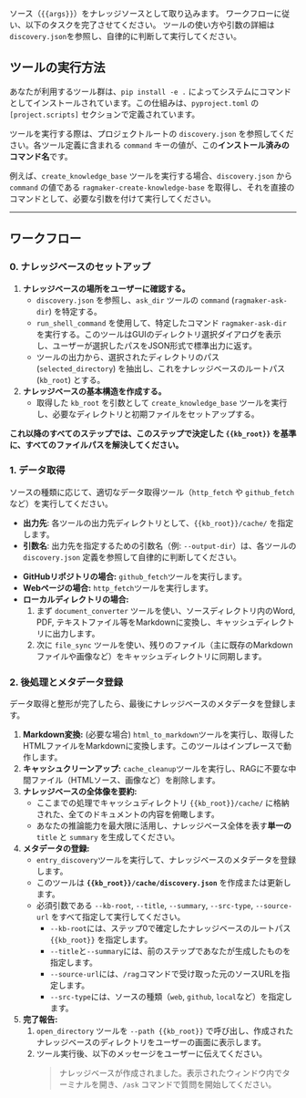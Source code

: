 ソース（`{{args}}`）をナレッジソースとして取り込みます。
ワークフローに従い、以下のタスクを完了させてください。
ツールの使い方や引数の詳細は`discovery.json`を参照し、自律的に判断して実行してください。

## ツールの実行方法
あなたが利用するツール群は、`pip install -e .` によってシステムにコマンドとしてインストールされています。この仕組みは、`pyproject.toml` の `[project.scripts]` セクションで定義されています。

ツールを実行する際は、プロジェクトルートの `discovery.json` を参照してください。各ツール定義に含まれる `command` キーの値が、この**インストール済みのコマンド名**です。

例えば、`create_knowledge_base` ツールを実行する場合、`discovery.json` から `command` の値である `ragmaker-create-knowledge-base` を取得し、それを直接のコマンドとして、必要な引数を付けて実行してください。

---
## ワークフロー

### 0. ナレッジベースのセットアップ
1.  **ナレッジベースの場所をユーザーに確認する。**
    -   `discovery.json` を参照し、`ask_dir` ツールの `command` (`ragmaker-ask-dir`) を特定する。
    -   `run_shell_command` を使用して、特定したコマンド `ragmaker-ask-dir` を実行する。このツールはGUIのディレクトリ選択ダイアログを表示し、ユーザーが選択したパスをJSON形式で標準出力に返す。
    -   ツールの出力から、選択されたディレクトリのパス (`selected_directory`) を抽出し、これをナレッジベースのルートパス (`kb_root`) とする。
2.  **ナレッジベースの基本構造を作成する。**
    -   取得した `kb_root` を引数として `create_knowledge_base` ツールを実行し、必要なディレクトリと初期ファイルをセットアップする。

**これ以降のすべてのステップでは、このステップで決定した `{{kb_root}}` を基準に、すべてのファイルパスを解決してください。**

### 1. データ取得
ソースの種類に応じて、適切なデータ取得ツール（`http_fetch` や `github_fetch` など）を実行してください。

- **出力先**: 各ツールの出力先ディレクトリとして、`{{kb_root}}/cache/` を指定します。
- **引数名**: 出力先を指定するための引数名（例: `--output-dir`）は、各ツールの `discovery.json` 定義を参照して自律的に判断してください。

*   **GitHubリポジトリの場合:** `github_fetch`ツールを実行します。
*   **Webページの場合:** `http_fetch`ツールを実行します。
*   **ローカルディレクトリの場合:**
    1.  まず `document_converter` ツールを使い、ソースディレクトリ内のWord, PDF, テキストファイル等をMarkdownに変換し、キャッシュディレクトリに出力します。
    2.  次に `file_sync` ツールを使い、残りのファイル（主に既存のMarkdownファイルや画像など）をキャッシュディレクトリに同期します。

### 2. 後処理とメタデータ登録
データ取得と整形が完了したら、最後にナレッジベースのメタデータを登録します。

1.  **Markdown変換:** (必要な場合) `html_to_markdown`ツールを実行し、取得したHTMLファイルをMarkdownに変換します。このツールはインプレースで動作します。
2.  **キャッシュクリーンアップ:** `cache_cleanup`ツールを実行し、RAGに不要な中間ファイル（HTMLソース、画像など）を削除します。
3.  **ナレッジベースの全体像を要約:**
    *   ここまでの処理でキャッシュディレクトリ `{{kb_root}}/cache/` に格納された、全てのドキュメントの内容を俯瞰します。
    *   あなたの推論能力を最大限に活用し、ナレッジベース全体を表す**単一の** `title` と `summary` を生成してください。
4.  **メタデータの登録:**
    *   `entry_discovery`ツールを実行して、ナレッジベースのメタデータを登録します。
    *   このツールは **`{{kb_root}}/cache/discovery.json`** を作成または更新します。
    *   必須引数である `--kb-root`, `--title`, `--summary`, `--src-type`, `--source-url` をすべて指定して実行してください。
        *   `--kb-root`には、ステップ0で確定したナレッジベースのルートパス `{{kb_root}}` を指定します。
        *   `--title`と`--summary`には、前のステップであなたが生成したものを指定します。
        *   `--source-url`には、`/rag`コマンドで受け取った元のソースURLを指定します。
        *   `--src-type`には、ソースの種類（`web`, `github`, `local`など）を指定します。
5.  **完了報告:**
    1.  `open_directory` ツールを `--path {{kb_root}}` で呼び出し、作成されたナレッジベースのディレクトリをユーザーの画面に表示します。
    2.  ツール実行後、以下のメッセージをユーザーに伝えてください。
        > ナレッジベースが作成されました。表示されたウィンドウ内でターミナルを開き、`/ask` コマンドで質問を開始してください。